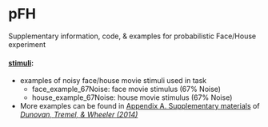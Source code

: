 # pFH
Supplementary information, code, &amp; examples for probabilistic Face/House experiment

#### [stimuli](stimuli/):
* examples of noisy face/house movie stimuli used in task
    * face_example_67Noise: face movie stimulus (67% Noise)
    * house_example_67Noise: house movie stimulus (67% Noise)
* More examples can be found in [Appendix A. Supplementary materials](http://www.sciencedirect.com/science/article/pii/S002839321400205X#appd002) of [*Dunovan, Tremel, & Wheeler (2014)*](http://ac.els-cdn.com/S002839321400205X/1-s2.0-S002839321400205X-main.pdf?_tid=b418ad66-591a-11e6-be16-00000aacb35e&acdnat=1470188370_15e52eaf56c4ffdc94b27fcdbbbc882d)
